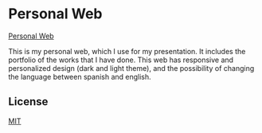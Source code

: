 # Personal Web


[Personal Web](https://feliperodc.github.io)

This is my personal web, which I use for my presentation. It includes the portfolio of the works that I have done. 
This web has responsive and personalized design (dark and light theme), and the possibility of changing the language between spanish and english.


## License
[MIT](https://choosealicense.com/licenses/mit/)